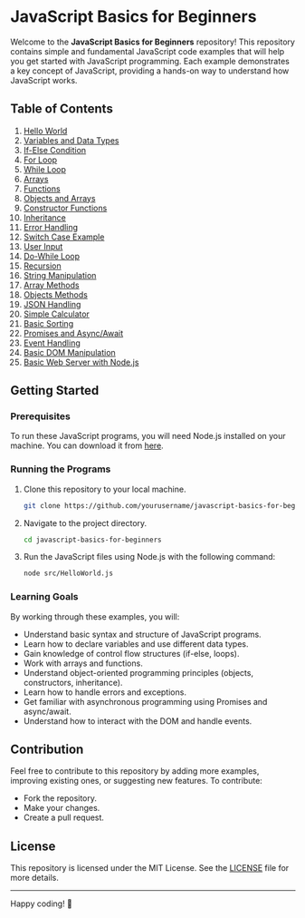 # JavaScript Basics for Beginners

Welcome to the **JavaScript Basics for Beginners** repository! This repository contains simple and fundamental JavaScript code examples that will help you get started with JavaScript programming. Each example demonstrates a key concept of JavaScript, providing a hands-on way to understand how JavaScript works.

## Table of Contents

1. [Hello World](src/HelloWorld.js)
2. [Variables and Data Types](src/Variables.js)
3. [If-Else Condition](src/IfElse.js)
4. [For Loop](src/ForLoop.js)
5. [While Loop](src/WhileLoop.js)
6. [Arrays](src/ArrayExample.js)
7. [Functions](src/FunctionsExample.js)
8. [Objects and Arrays](src/ObjectArrayExample.js)
9. [Constructor Functions](src/ConstructorExample.js)
10. [Inheritance](src/InheritanceExample.js)
11. [Error Handling](src/ErrorHandling.js)
12. [Switch Case Example](src/SwitchExample.js)
13. [User Input](src/UserInputExample.js)
14. [Do-While Loop](src/DoWhileLoop.js)
15. [Recursion](src/RecursionExample.js)
16. [String Manipulation](src/StringManipulation.js)
17. [Array Methods](src/ArrayMethodsExample.js)
18. [Objects Methods](src/ObjectMethodsExample.js)
19. [JSON Handling](src/JSONExample.js)
20. [Simple Calculator](src/SimpleCalculator.js)
21. [Basic Sorting](src/BubbleSort.js)
22. [Promises and Async/Await](src/AsyncAwaitExample.js)
23. [Event Handling](src/EventHandling.js)
24. [Basic DOM Manipulation](src/DOMManipulation.js)
25. [Basic Web Server with Node.js](src/NodeWebServer.js)

## Getting Started

### Prerequisites

To run these JavaScript programs, you will need Node.js installed on your machine. You can download it from [here](https://nodejs.org/).

### Running the Programs

1. Clone this repository to your local machine.
    ```bash
    git clone https://github.com/yourusername/javascript-basics-for-beginners.git
    ```
2. Navigate to the project directory.
    ```bash
    cd javascript-basics-for-beginners
    ```
3. Run the JavaScript files using Node.js with the following command:
    ```bash
    node src/HelloWorld.js
    ```

### Learning Goals

By working through these examples, you will:
- Understand basic syntax and structure of JavaScript programs.
- Learn how to declare variables and use different data types.
- Gain knowledge of control flow structures (if-else, loops).
- Work with arrays and functions.
- Understand object-oriented programming principles (objects, constructors, inheritance).
- Learn how to handle errors and exceptions.
- Get familiar with asynchronous programming using Promises and async/await.
- Understand how to interact with the DOM and handle events.

## Contribution

Feel free to contribute to this repository by adding more examples, improving existing ones, or suggesting new features. To contribute:
- Fork the repository.
- Make your changes.
- Create a pull request.

## License

This repository is licensed under the MIT License. See the [LICENSE](LICENSE) file for more details.

---

Happy coding! 🎉
 

